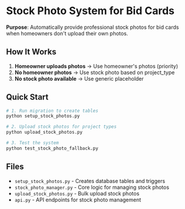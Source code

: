 # Stock Photo System for Bid Cards

**Purpose**: Automatically provide professional stock photos for bid cards when homeowners don't upload their own photos.

## How It Works
1. **Homeowner uploads photos** → Use homeowner's photos (priority)
2. **No homeowner photos** → Use stock photo based on project_type
3. **No stock photo available** → Use generic placeholder

## Quick Start
```bash
# 1. Run migration to create tables
python setup_stock_photos.py

# 2. Upload stock photos for project types
python upload_stock_photos.py

# 3. Test the system
python test_stock_photo_fallback.py
```

## Files
- `setup_stock_photos.py` - Creates database tables and triggers
- `stock_photo_manager.py` - Core logic for managing stock photos
- `upload_stock_photos.py` - Bulk upload stock photos
- `api.py` - API endpoints for stock photo management
